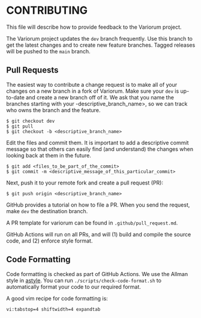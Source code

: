 CONTRIBUTING
============

This file will describe how to provide feedback to the Variorum project.

The Variorum project updates the `dev` branch frequently. Use this
branch to get the latest changes and to create new feature branches. Tagged
releases will be pushed to the `main` branch.


Pull Requests
-------------

The easiest way to contribute a change request is to make all of your changes on
a new branch in a fork of Variorum. Make sure your `dev` is up-to-date and
create a new branch off of it. We ask that you name the branches starting with
your <username>-descriptive_branch_name>, so we can track who owns the branch
and the feature.

    $ git checkout dev
    $ git pull
    $ git checkout -b <descriptive_branch_name>

Edit the files and commit them. It is important to add a descriptive commit
message so that others can easily find (and understand) the changes when
looking back at them in the future.

    $ git add <files_to_be_part_of_the_commit>
    $ git commit -m <descriptive_message_of_this_particular_commit>

Next, push it to your remote fork and create a pull request (PR):

    $ git push origin <descriptive_branch_name>

GitHub provides a tutorial on how to file a PR. When you send the request, make
`dev` the destination branch.

A PR template for variorum can be found in `.github/pull_request.md`. 

GitHub Actions will run on all PRs, and will (1) build and compile the source
code, and (2) enforce style format.


Code Formatting
---------------

Code formatting is checked as part of GitHub Actions. We use the Allman style
in [astyle](http://astyle.sourceforge.net/). You can run
`./scripts/check-code-format.sh` to automatically format your code to our
required format.

A good vim recipe for code formatting is:

    vi:tabstop=4 shiftwidth=4 expandtab
